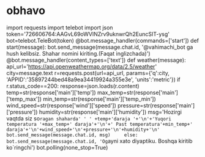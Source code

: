 # obhavo
import requests import telebot import json   token='726606764:AAGvL69oWVlNZrv9uknwrQh2EuncSIT-ysg'  bot=telebot.TeleBot(token)  @bot.message_handler(commands=['start']) def start(message):     bot.send_message(message.chat.id, '@vahimachi_bot ga hush kelibsiz. Shahar nomini kiriting.(Faqat inglizchada)')   @bot.message_handler(content_types=['text']) def weather(message):     api_url='https://api.openweathermap.org/data/2.5/weather'     city=message.text     r=requests.post(url=api_url, params={'q':city, 'APPID':'35897244bed48a9ea34419924a355e3e', 'units':'metric'})     if r.status_code==200:          response=json.loads(r.content)         temp=str(response['main']['temp'])         max_temp=str(response['main']['temp_max'])         min_temp=str(response['main']['temp_min'])         wind_speed=str(response['wind']['speed'])         pressure=str(response['main']['pressure'])         humidity=str(response['main']['humidity'])          msg='Hozirgi vaqtda siz so`ragan shaharda' ' ' +temp+'daraja '+'\n'+'Yuqori temperatura '+max_temp+' daraja'+'\n'+' Past temperatura'+min_temp+' daraja'+'\n'+wind_speed+'\n'+pressure+'\n'+humidity+'\n'          bot.send_message(message.chat.id, msg)     else:         bot.send_message(message.chat.id, 'Og`ayni xato diyaptiku. Boshqa kiritib ko`ringchi') bot.polling(none_stop=True)
